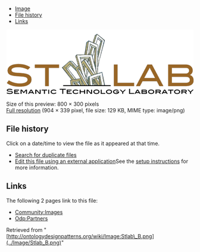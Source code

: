 * [Image](../Image/Stlab_B.png#file)
* [File history](../Image/Stlab_B.png#filehistory)
* [Links](../Image/Stlab_B.png#filelinks)

[![Image:Stlab B.png](../images/thumb/9/9e/Stlab_B.png/800px-Stlab_B.png)](../images/9/9e/Stlab_B.png)  
Size of this preview: 800 × 300 pixels  
[Full resolution](../images/9/9e/Stlab_B.png)‎ (904 × 339 pixel, file size: 129 KB, MIME type: image/png)

## File history

Click on a date/time to view the file as it appeared at that time.



  
* [Search for duplicate files](http://ontologydesignpatterns.org/wiki/Special:FileDuplicateSearch/Stlab_B.png "Special:FileDuplicateSearch/Stlab B.png")
* [Edit this file using an external application](http://ontologydesignpatterns.org/wiki/index.php?title=Image:Stlab_B.png&action=edit&externaledit=true&mode=file "Image:Stlab B.png")See the [setup instructions](http://www.mediawiki.org/wiki/Manual:External_editors "http://www.mediawiki.org/wiki/Manual:External_editors") for more information.

## Links



The following 2 pages link to this file:


* [Community:Images](../Community/Images "Community:Images")
* [Odp:Partners](../Odp/Partners "Odp:Partners")


Retrieved from "[http://ontologydesignpatterns.org/wiki/Image:Stlab\_B.png](../Image/Stlab_B.png)"